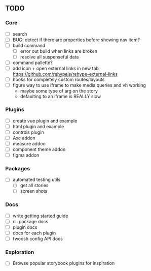 ## TODO

### Core

- [ ] search
- [ ] BUG: detect if there are properties before showing nav item?
- [ ] build command
  - [ ] error out build when links are broken
  - [ ] resolve all suspenseful data
- [ ] command pallette?
- [ ] add icon + open external links in new tab https://github.com/rehypejs/rehype-external-links
- [ ] hooks for completely custom routes/layouts
- [ ] figure way to use iframe to make media queries and vh working
  - maybe some type of arg on the story
  - defaulting to an iframe is REALLY slow

### Plugins

- [ ] create vue plugin and example
- [ ] html plugin and example
- [ ] controls plugin
- [ ] Axe addon
- [ ] measure addon
- [ ] component theme addon
- [ ] figma addon

### Packages

- [ ] automated testing utils
  - [ ] get all stories
  - [ ] screen shots

### Docs

- [ ] write getting started guide
- [ ] cli package docs
- [ ] plugin docs
- [ ] docs for each plugin
- [ ] fwoosh config API docs

### Exploration

- [ ] Browse popular storybook plugins for inspiration
